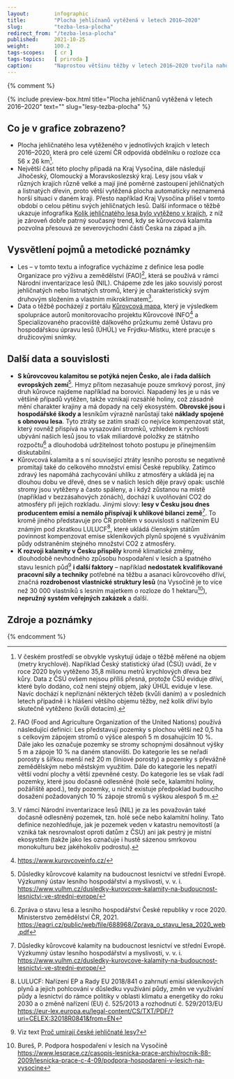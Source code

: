 ```yaml
---
layout:        infographic
title:         "Plocha jehličnanů vytěžená v letech 2016–2020"
slug:          "tezba-lesa-plocha"
redirect_from: "/tezba-lesa-plocha"
published:     2021-10-25
weight:        100.2
tags-scopes:   [ cr ]
tags-topics:   [ priroda ]
caption:       "Naprostou většinu těžby v letech 2016–2020 tvořila nahodilá těžba, která je převážně spojena s kůrovcovou kalamitou. Těžil se hlavně smrk a nejvíce postižen byl Kraj Vysočina a také Olomoucký a Moravskoslezský kraj."
---
```


{% comment %}

{% include preview-box.html
    title="Plocha jehličnanů vytěžená v letech 2016–2020"
    text=""
    slug="lesy-tezba-plocha"
%}

## Co je v grafice zobrazeno?
- Plocha jehličnatého lesa vytěženého v jednotlivých krajích v letech 2016–2020, která pro celé území ČR odpovídá obdélníku o rozloze cca 56 x 26 km[^1].   
- Největší část této plochy připadá na Kraj Vysočina, dále následují Jihočeský, Olomoucký a Moravskoslezský kraj. Lesy jsou však v různých krajích různě velké a mají jiné poměrné zastoupení jehličnatých a listnatých dřevin, proto větší vytěžená plocha automaticky neznamená horší situaci v daném kraji. Přesto například Kraj Vysočina přišel v tomto období o celou pětinu svých jehličnatých lesů. Další informace o těžbě ukazuje infografika [Kolik jehličnatého lesa bylo vytěženo v krajích](https://faktaoklimatu.cz/infografiky/tezba-lesa-vyvoj), z níž je zároveň dobře patrný současný trend, kdy se kůrovcová kalamita pozvolna přesouvá ze severovýchodní části Česka na západ a jih.

## Vysvětlení pojmů a metodické poznámky
- Les – v tomto textu a infografice vycházíme z definice lesa podle Organizace pro výživu a zemědělství (FAO)[^10], která se používá v rámci Národní inventarizace lesů (NIL). Chápeme zde les jako souvislý porost jehličnatých nebo listnatých stromů, který je charakteristický svým druhovým složením a vlastním mikroklimatem[^11].
- Data o těžbě pocházejí z portálu [Kůrovcová mapa](https://www.kurovcovamapa.cz/), který je výsledkem spolupráce autorů monitorovacího projektu Kůrovcové INFO[^12] a Specializovaného pracoviště dálkového průzkumu země Ústavu pro hospodářskou úpravu lesů (ÚHÚL) ve Frýdku-Místku, které pracuje s družicovými snímky.

## Další data a souvislosti
- **S kůrovcovou kalamitou se potýká nejen Česko, ale i řada dalších evropských zemí**[^2]. Hmyz přitom nezasahuje pouze smrkový porost, jiný druh kůrovce najdeme například na borovici. Napadený les je u nás ve většině případů vytěžen, takže vznikají rozsáhlé holiny, což zásadně mění charakter krajiny a má dopady na celý ekosystém. **Obrovské jsou i hospodářské škody a** lesníkům výrazně narůstají také **náklady spojené s obnovou lesa**. Tyto ztráty se zatím snaží co nejvíce kompenzovat stát, který rovněž přispívá na vysazování stromků, vzhledem k rychlosti ubývání našich lesů jsou to však miliardové položky ze státního rozpočtu[^3] a dlouhodobá udržitelnost tohoto postupu je přinejmenším diskutabilní.
- Kůrovcová kalamita a s ní související ztráty lesního porostu se negativně promítají také do celkového množství emisí České republiky. Zatímco zdravý les napomáhá zachycování uhlíku z atmosféry a ukládá jej na dlouhou dobu ve dřevě, dnes se v našich lesích děje pravý opak: uschlé stromy jsou vytěženy a často spáleny, a i když zůstanou na místě (například v bezzásahových zónách), dochází k uvolňování CO2 do atmosféry při jejich rozkladu. Jinými slovy: **lesy v Česku jsou dnes producentem emisí a nemálo přispívají k uhlíkové bilanci země**[^2]. To kromě jiného představuje pro ČR problém v souvislosti s nařízením EU známým pod zkratkou LULUCF[^4], které ukládá členským státům povinnost kompenzovat emise skleníkových plynů spojené s využíváním půdy odstraněním stejného množství CO2 z atmosféry.      
- **K rozvoji kalamity v Česku přispěly** kromě klimatické změny, dlouhodobě nevhodného způsobu hospodaření v lesích a špatného stavu lesních půd[^5] **i další faktory** – například **nedostatek kvalifikované pracovní síly a techniky** potřebné na těžbu a asanaci kůrovcového dříví, značná **rozdrobenost vlastnické struktury lesů** (na Vysočině je to více než 30 000 vlastníků s lesním majetkem o rozloze do 1 hektaru[^6]), **nepružný systém veřejných zakázek** a další.

## Zdroje a poznámky
[^1]: V českém prostředí se obvykle vyskytují údaje o těžbě měřené na objem (metry krychlové). Například Český statistický úřad (ČSÚ) uvádí, že v roce 2020 bylo vytěženo 35,8 milionu metrů krychlových dřeva bez kůry. Data z ČSÚ ovšem nejsou příliš přesná, protože ČSÚ eviduje dříví, které bylo dodáno, což není stejný objem, jaký ÚHÚL eviduje v lese. Navíc dochází k nepřiznání některých těžeb (kvůli daním) a v posledních letech případně i k hlášení většího objemu těžby, než kolik dříví bylo skutečně vytěženo (kvůli dotacím).

[^2]: Důsledky kůrovcové kalamity na budoucnost lesnictví ve střední Evropě. Výzkumný ústav lesního hospodářství a myslivosti, v. v. i. https://www.vulhm.cz/dusledky-kurovcove-kalamity-na-budoucnost-lesnictvi-ve-stredni-evrope/

[^3]: Zpráva o stavu lesa a lesního hospodářství České republiky v roce 2020. Ministerstvo zemědělství ČR, 2021. https://eagri.cz/public/web/file/688968/Zprava_o_stavu_lesa_2020_web.pdf

[^4]: LULUCF: Nařízení EP a Rady EU 2018/841 o zahrnutí emisí skleníkových plynů a jejich pohlcování v důsledku využívání půdy, změn ve využívání půdy a lesnictví do rámce politiky v oblasti klimatu a energetiky do roku 2030 a o změně nařízení (EU) č. 525/2013 a rozhodnutí č. 529/2013/EU https://eur-lex.europa.eu/legal-content/CS/TXT/PDF/?uri=CELEX:32018R0841&from=EN 

[^5]: Viz text [Proč umírají české jehličnaté lesy?](https://faktaoklimatu.cz/explainery/umirani-ceskych-lesu)

[^6]: Bureš, P. Podpora hospodaření v lesích na Vysočině https://www.lesprace.cz/casopis-lesnicka-prace-archiv/rocnik-88-2009/lesnicka-prace-c-4-09/podpora-hospodareni-v-lesich-na-vysocine 

[^10]: FAO (Food and Agriculture Organization of the United Nations) používá následující definici: Les představují pozemky s plochou větší než 0,5 ha s celkovým zápojem stromů o výšce alespoň 5 m dosahujícím 10 %. Dále jako les označuje pozemky se stromy schopnými dosáhnout výšky 5 m a zápoje 10 % na daném stanovišti. Do kategorie les se neřadí porosty s šířkou menší než 20 m (liniové porosty) a pozemky s převážně zemědělským nebo městským využitím. Dále do kategorie les nepatří větší vodní plochy a větší zpevněné cesty. Do kategorie les se však řadí pozemky, které jsou dočasně odlesněné (holé seče, kalamitní holiny, požářiště apod.), tedy pozemky, u nichž existuje předpoklad budoucího dosažení požadovaných 10 % zápoje stromů s výškou alespoň 5 m.

[^11]: V rámci Národní inventarizace lesů (NIL) je za les považován také dočasně odlesněný pozemek, tzn. holé seče nebo kalamitní holiny. Tato definice nezohledňuje, jak je pozemek veden v katastru nemovitostí (a vzniká tak nesrovnalost oproti datům z ČSÚ) ani jak pestrý je místní ekosystém (takže jako les označuje i hustě sázenou smrkovou monokulturu bez jakéhokoliv podrostu).

[^12]: https://www.kurovcoveinfo.cz/ 

{% endcomment %}
